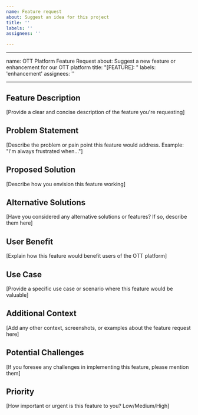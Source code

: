 ```yaml
---
name: Feature request
about: Suggest an idea for this project
title: ''
labels: ''
assignees: ''

---
```


---
name: OTT Platform Feature Request
about: Suggest a new feature or enhancement for our OTT platform
title: "[FEATURE]: "
labels: 'enhancement'
assignees: ''

---

## Feature Description
[Provide a clear and concise description of the feature you're requesting]

## Problem Statement
[Describe the problem or pain point this feature would address. Example: "I'm always frustrated when..."]

## Proposed Solution
[Describe how you envision this feature working]

## Alternative Solutions
[Have you considered any alternative solutions or features? If so, describe them here]

## User Benefit
[Explain how this feature would benefit users of the OTT platform]

## Use Case
[Provide a specific use case or scenario where this feature would be valuable]

## Additional Context
[Add any other context, screenshots, or examples about the feature request here]

## Potential Challenges
[If you foresee any challenges in implementing this feature, please mention them]

## Priority
[How important or urgent is this feature to you? Low/Medium/High]
